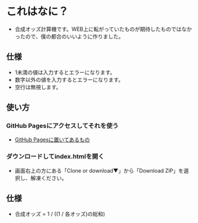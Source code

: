 
[gh-pages]:https://blatank.github.io/SysntheticOddsCalc/index.html

# これはなに？
- 合成オッズ計算機です。WEB上に転がっていたものが期待したものではなかったので、僕の都合のいいように作りました。

## 仕様
- 1未満の値は入力するとエラーになります。
- 数字以外の値を入力するとエラーになります。
- 空行は無視します。

## 使い方

### GitHub Pagesにアクセスしてそれを使う
- [GitHub Pagesに置いてあるもの][gh-pages]

### ダウンロードしてindex.htmlを開く
- 画面右上の方にある「Clone or download▼」から「Download ZIP」を選択し、解凍ください。

## 仕様
- 合成オッズ = 1 / ((1 / 各オッズ)の総和)
